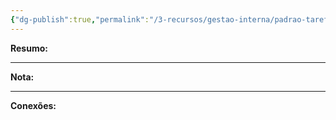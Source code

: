 ```yaml
---
{"dg-publish":true,"permalink":"/3-recursos/gestao-interna/padrao-tarefas/conferir-impostos-pagos-conforme-ecac/","dgPassFrontmatter":true,"created":"2025-07-01T11:50:09.200-03:00","updated":"2025-06-05T23:30:22.022-03:00"}
---
```


**Resumo:** 


---

**Nota:**

---

**Conexões:**